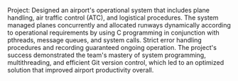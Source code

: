 Project: Designed an airport's operational system that includes plane handling, air traffic control (ATC), and logistical procedures. The system managed planes concurrently and allocated runways dynamically according to operational requirements by using C programming in conjunction with pthreads, message queues, and system calls. Strict error handling procedures and recording guaranteed ongoing operation. The project's success demonstrated the team's mastery of system programming, multithreading, and efficient Git version control, which led to an optimized solution that improved airport productivity overall.
